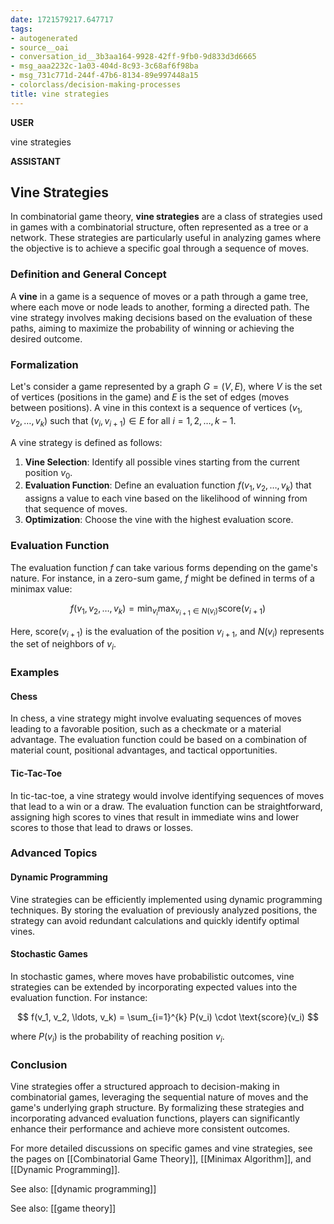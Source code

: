```yaml
---
date: 1721579217.647717
tags:
- autogenerated
- source__oai
- conversation_id__3b3aa164-9928-42ff-9fb0-9d833d3d6665
- msg_aaa2232c-1a03-404d-8c93-3c68af6f98ba
- msg_731c771d-244f-47b6-8134-89e997448a15
- colorclass/decision-making-processes
title: vine strategies
---
```


**USER**

vine strategies


**ASSISTANT**

## Vine Strategies

In combinatorial game theory, **vine strategies** are a class of strategies used in games with a combinatorial structure, often represented as a tree or a network. These strategies are particularly useful in analyzing games where the objective is to achieve a specific goal through a sequence of moves. 

### Definition and General Concept

A **vine** in a game is a sequence of moves or a path through a game tree, where each move or node leads to another, forming a directed path. The vine strategy involves making decisions based on the evaluation of these paths, aiming to maximize the probability of winning or achieving the desired outcome.

### Formalization

Let's consider a game represented by a graph $G = (V, E)$, where $V$ is the set of vertices (positions in the game) and $E$ is the set of edges (moves between positions). A vine in this context is a sequence of vertices $(v_1, v_2, \ldots, v_k)$ such that $(v_i, v_{i+1}) \in E$ for all $i = 1, 2, \ldots, k-1$.

A vine strategy is defined as follows:

1. **Vine Selection**: Identify all possible vines starting from the current position $v_0$.
2. **Evaluation Function**: Define an evaluation function $f(v_1, v_2, \ldots, v_k)$ that assigns a value to each vine based on the likelihood of winning from that sequence of moves.
3. **Optimization**: Choose the vine with the highest evaluation score.

### Evaluation Function

The evaluation function $f$ can take various forms depending on the game's nature. For instance, in a zero-sum game, $f$ might be defined in terms of a minimax value:

$$
f(v_1, v_2, \ldots, v_k) = \min_{v_i} \max_{v_{i+1} \in N(v_i)} \text{score}(v_{i+1})
$$

Here, $\text{score}(v_{i+1})$ is the evaluation of the position $v_{i+1}$, and $N(v_i)$ represents the set of neighbors of $v_i$.

### Examples

#### Chess

In chess, a vine strategy might involve evaluating sequences of moves leading to a favorable position, such as a checkmate or a material advantage. The evaluation function could be based on a combination of material count, positional advantages, and tactical opportunities.

#### Tic-Tac-Toe

In tic-tac-toe, a vine strategy would involve identifying sequences of moves that lead to a win or a draw. The evaluation function can be straightforward, assigning high scores to vines that result in immediate wins and lower scores to those that lead to draws or losses.

### Advanced Topics

#### Dynamic Programming

Vine strategies can be efficiently implemented using dynamic programming techniques. By storing the evaluation of previously analyzed positions, the strategy can avoid redundant calculations and quickly identify optimal vines.

#### Stochastic Games

In stochastic games, where moves have probabilistic outcomes, vine strategies can be extended by incorporating expected values into the evaluation function. For instance:

$$
f(v_1, v_2, \ldots, v_k) = \sum_{i=1}^{k} P(v_i) \cdot \text{score}(v_i)
$$

where $P(v_i)$ is the probability of reaching position $v_i$.

### Conclusion

Vine strategies offer a structured approach to decision-making in combinatorial games, leveraging the sequential nature of moves and the game's underlying graph structure. By formalizing these strategies and incorporating advanced evaluation functions, players can significantly enhance their performance and achieve more consistent outcomes. 

For more detailed discussions on specific games and vine strategies, see the pages on [[Combinatorial Game Theory]], [[Minimax Algorithm]], and [[Dynamic Programming]].

See also: [[dynamic programming]]


See also: [[game theory]]